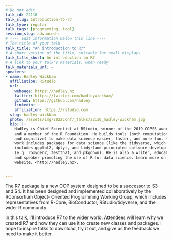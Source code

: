 ```yaml
---
# Do not edit
talk_id: 22110
talk_slug: introduction-to-r7
talk_type: regular
talk_tags: [programming, tool]
session_slug: advanced-r
# ---- Edit information below this line ----
# The title of your talk
talk_title: "An introduction to R7"
# A short version of the title, suitable for small displays
talk_title_short: An introduction to R7
# A link to your talk's materials, when ready
talk_materials_url: ~
speakers:
- name: Hadley Wickham
  affiliation: RStudio
  url:
    webpage: https://hadley.nz
    twitter: https://twitter.com/hadleywickham/
    github: https://github.com/hadley
    linkedin: ~
    affiliation: https://rstudio.com
  slug: hadley-wickham
  photo: /assets/img/2022Conf/_talks/22110_hadley-wickham.jpg
  bio: |+
    Hadley is Chief Scientist at RStudio, winner of the 2019 COPSS award,
    and a member of the R Foundation. He builds tools (both computational
    and cognitive) to make data science easier, faster, and more fun. His
    work includes packages for data science (like the tidyverse, which
    includes ggplot2, dplyr, and tidyr)and principled software development
    (e.g. roxygen2, testthat, and pkgdown). He is also a writer, educator,
    and speaker promoting the use of R for data science. Learn more on his
    website, <http://hadley.nz>.


---
```


<!-- ABSTRACT ----
Please write abstract below. You may use simple markdown (links, code style, bold, italics)
-->

The R7 package is a new OOP system designed to be a successor to S3 and S4. It
has been designed and implemented collaboratively by the RConsortium Object-
Oriented Programming Working Group, which includes representatives from R-Core,
BioConductor, RStudio/tidyverse, and the wider R community.

In this talk, I'll introduce R7 to the wider world. Attendees will learn why we
created R7 and how they can use it to create new classes and packages. I hope to
inspire folks to download, try it out, and give us the feedback we need to make
it better.
